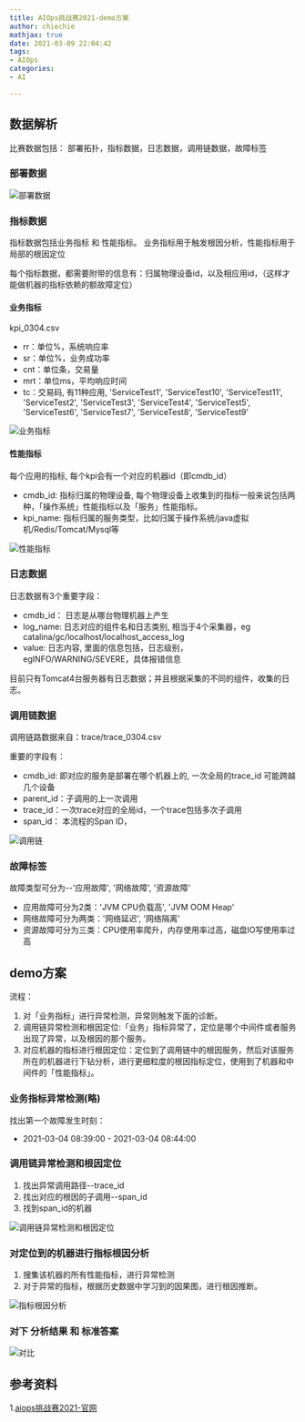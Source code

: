 ```yaml
---
title: AIOps挑战赛2021-demo方案
author: chiechie
mathjax: true
date: 2021-03-09 22:04:42
tags:
- AIOps
categories: 
- AI

---
```




## 数据解析

比赛数据包括： 部署拓扑，指标数据，日志数据，调用链数据，故障标签

### 部署数据

![部署数据](./aiops2021-demo/bushu.png)


### 指标数据

指标数据包括业务指标 和 性能指标。
业务指标用于触发根因分析，性能指标用于局部的根因定位

每个指标数据，都需要附带的信息有：归属物理设备id，以及相应用id，（这样才能做机器的指标依赖的额故障定位）

#### 业务指标

kpi_0304.csv

- rr：单位%，系统响应率
- sr：单位%，业务成功率
- cnt：单位条，交易量
- mrt：单位ms，平均响应时间
- tc：交易码, 有11种应用,
    'ServiceTest1', 'ServiceTest10', 'ServiceTest11', 'ServiceTest2',
     'ServiceTest3', 'ServiceTest4', 'ServiceTest5', 'ServiceTest6',
      'ServiceTest7', 'ServiceTest8', 'ServiceTest9'

![业务指标](./aiops2021-demo/yewu.png)

#### 性能指标

每个应用的指标, 每个kpi会有一个对应的机器id（即cmdb_id）

- cmdb_id: 指标归属的物理设备, 每个物理设备上收集到的指标一般来说包括两种，「操作系统」性能指标以及「服务」性能指标。
- kpi_name: 指标归属的服务类型，比如归属于操作系统/java虚拟机/Redis/Tomcat/Mysql等

![性能指标](./aiops2021-demo/xingneng.png)

### 日志数据


日志数据有3个重要字段：

- cmdb_id： 日志是从哪台物理机器上产生
- log_name: 日志对应的组件名和日志类别, 相当于4个采集器，eg catalina/gc/localhost/localhost_access_log
- value: 日志内容, 里面的信息包括，日志级别，egINFO/WARNING/SEVERE，具体报错信息


目前只有Tomcat4台服务器有日志数据；并且根据采集的不同的组件，收集的日志。


### 调用链数据

调用链路数据来自：trace/trace_0304.csv

重要的字段有：

- cmdb_id: 即对应的服务是部署在哪个机器上的, 一次全局的trace_id 可能跨越几个设备
- parent_id：子调用的上一次调用
- trace_id：一次trace对应的全局id，一个trace包括多次子调用
- span_id： 本流程的Span ID，

![调用链](./aiops2021-demo/trace.png)



### 故障标签

故障类型可分为--'应用故障', '网络故障', '资源故障'

- 应用故障可分为2类：'JVM CPU负载高', 'JVM OOM Heap'
- 网络故障可分为两类：'网络延迟', '网络隔离'
- 资源故障可分为三类：CPU使用率爬升，内存使用率过高，磁盘IO写使用率过高

## demo方案

流程：

1. 对「业务指标」进行异常检测，异常则触发下面的诊断。
2. 调用链异常检测和根因定位:「业务」指标异常了，定位是哪个中间件或者服务出现了异常，以及根因的那个服务。
3. 对应机器的指标进行根因定位：定位到了调用链中的根因服务，然后对该服务所在的机器进行下钻分析，进行更细粒度的根因指标定位，使用到了机器和中间件的「性能指标」。


### 业务指标异常检测(略)

找出第一个故障发生时刻：

- 2021-03-04 08:39:00	- 2021-03-04 08:44:00	

### 调用链异常检测和根因定位

1. 找出异常调用路径--trace_id
2. 找出对应的根因的子调用--span_id
3. 找到span_id的机器

![调用链异常检测和根因定位](./aiops2021-demo/trace_rca.png)


### 对定位到的机器进行指标根因分析

1. 搜集该机器的所有性能指标，进行异常检测
2. 对于异常的指标，根据历史数据中学习到的因果图，进行根因推断。

![指标根因分析](./aiops2021-demo/metric_rca.png)


### 对下 分析结果 和 标准答案

![对比](./aiops2021-demo/evaluate.png)



## 参考资料

1.[aiops挑战赛2021-官网](http://iops.ai/competition_detail/?competition_id=17&flag=1)